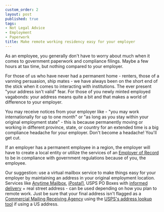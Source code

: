 ```yaml
---
custom_order: 2
layout: post
published: true
tags:
- Not Legal Advice
- Employment
- Paperwork
title: Make remote working residency easy for your employer
---
```

As an employee, you generally don't have to worry about much when it comes to government paperwork and compliance filings.
Maybe a few hours at tax time, but nothing compared to your employer.

For those of us who have never had a permanent home - renters, those of a vanning persuasion, ship mates - 
we have always been on the short end of the stick when it comes to interacting with institutions. The ever 
present "your address isn't valid" fear. For those of you newly minted employed vagabonds: your address means 
quite a bit and that makes a world of difference to your employer.

You may receive notices from your employer like - "you may work internationally for up to one month" or "as long 
as you stay within your original employment state" - this is because permanently moving or working in different 
province, state, or country for an extended time is a big compliance headache for your employer. Don't become a 
headache! You'll get cut.

If an employer has a permanent employee in a region, the employer will have to create a local entity or utilize 
the services of an [Employer of Record](https://boundlesshq.com/blog/employment/what-is-an-employer-of-record/)
to be in compliance with government regulations because of you, the employee.

Our suggestion: use a virtual mailbox service to make things easy for your employer by maintaining an address 
in your original employment location. Services like [Anytime Mailbox](https://www.amtrdb32k.com/3DB5WSS/55M6S/),
[iPostal1](https://ipostal1.com/?ref=4037), USPS PO Boxes with
[informed delivery](https://www.usps.com/manage/informed-delivery.htm) + real street address - can be used depending
on how you plan to remote work. Just be sure that your 
final address isn't flagged as a [Commercial Mailing Receiving Agency](https://www.smarty.com/docs/cmra)
using the [USPS's address lookup tool](https://tools.usps.com/zip-code-lookup.htm?byaddress) if using a US address.
